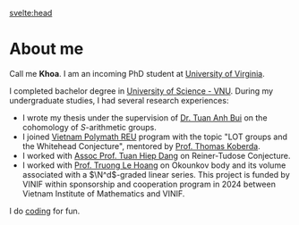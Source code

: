 <svelte:head>

<title>Khoa ND | About me</title>
</svelte:head>

<script>
    import ContactCard from '$lib/index/components/ContactCard.svelte'
</script>

# About me

<div class="max-w-[50em] text-justify">

Call me **Khoa**. I am an incoming PhD student at [University of Virginia](https://www.virginia.edu/).

<!-- I am a first year PhD student at [University of Virginia](https://www.virginia.edu/). My research interests lie in algebraic topology, group cohomology and computational algebraic geometry.

Before joining UVA, -->

I completed bachelor degree in [University of Science - VNU](https://en.wikipedia.org/wiki/Ho_Chi_Minh_City_University_of_Science). During my undergraduate studies, I had several research experiences:

- I wrote my thesis under the supervision of [Dr. Tuan Anh Bui](https://www.researchgate.net/profile/Tuan-Bui-8) on the cohomology of $S$-arithmetic groups.
- I joined [Vietnam Polymath REU](https://www.vietnampolymathreu.com/) program with the topic "LOT groups and the Whitehead Conjecture", mentored by [Prof. Thomas Koberda](https://sites.google.com/view/koberdat).
- I worked with [Assoc Prof. Tuan Hiep Dang](https://sites.google.com/site/hiepdangmath/) on Reiner-Tudose Conjecture.
- I worked with [Prof. Truong Le Hoang](http://math.ac.vn/vi/component/staff/?task=getProfile&staffID=67) on Okounkov body and its volume associated with a $\N^d$-graded linear series. This project is funded by VINIF within sponsorship and cooperation program in 2024 between Vietnam Institute of Mathematics and VINIF.

I do [coding](/coding) for fun.

<!-- $$
\operatorname{Foods} \xhookrightarrow{\operatorname{eat}} \operatorname{Aut}(\text{Me}) \rightarrow 1
$$ -->

<div class="flex space-x-2">
    <ContactCard icon="mdi:github" label="Github" link="https://github.com/balldk" class="!bg-[#333] text-white" />
    <ContactCard icon="ic:baseline-facebook" label="Facebook" link="https://www.facebook.com/nddkhoaaa" class="!bg-[#1888c6] text-white" />
    <ContactCard icon="ic:baseline-email" label="Email" link="mailto:nddkhoaa@gmail.com" class="!bg-[#f17e6d] text-white" />
</div>

</div>

<div class="hidden right-0 top-1 left-0"></div>
